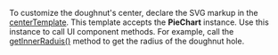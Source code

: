 To customize the doughnut's center, declare the SVG markup in the [centerTemplate](/Documentation/ApiReference/Data_Visualization_Widgets/dxPieChart/Configuration/#centerTemplate). This template accepts the **PieChart** instance. Use this instance to call UI component methods. For example, call the [getInnerRaduis()](/Documentation/ApiReference/Data_Visualization_Widgets/dxPieChart/Methods/#getInnerRadius) method to get the radius of the doughnut hole.
